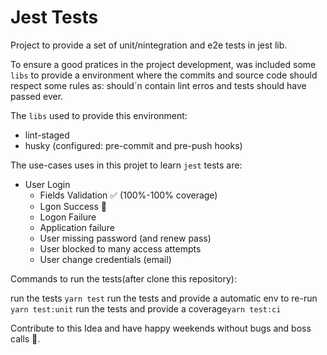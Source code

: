 # Jest Tests

Project to provide a set of unit/nintegration and e2e tests in jest lib.

To ensure a good pratices in the project development, was included some `libs` to provide a environment where the commits and source code should respect some rules as:
 should´n contain lint erros and tests should have passed ever.

The `libs` used to provide this environment:

- lint-staged
- husky (configured: pre-commit and pre-push hooks)

The use-cases uses in this projet to learn `jest` tests are:
- User Login
  - Fields Validation ✅ (100%-100% coverage)
  - Lgon Success 🚸
  - Logon Failure
  - Application failure
  - User missing password (and renew pass)
  - User blocked to many access attempts
  - User change credentials (email)
  
  
Commands to run the tests(after clone this repository):

  run the tests ``yarn test``
  run the tests and provide a automatic env to re-run ``yarn test:unit``
  run the tests and provide a coverage``yarn test:ci``
  
Contribute to this Idea and have happy weekends without bugs and boss calls 🤗.
